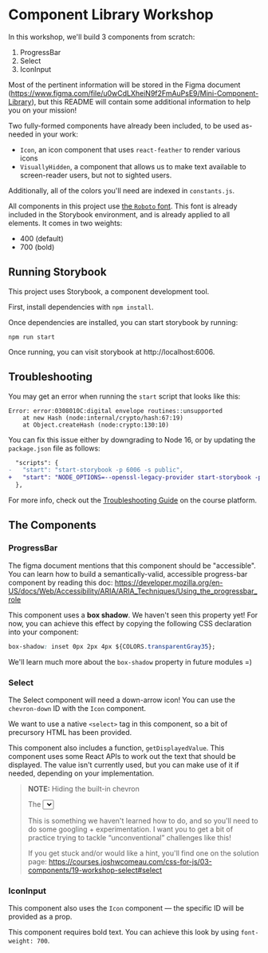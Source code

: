 # Component Library Workshop

In this workshop, we'll build 3 components from scratch:

1. ProgressBar
2. Select
3. IconInput

Most of the pertinent information will be stored in the Figma document (https://www.figma.com/file/u0wCdLXheiN9f2FmAuPsE9/Mini-Component-Library), but this README will contain some additional information to help you on your mission!

Two fully-formed components have already been included, to be used as-needed in your work:

- `Icon`, an icon component that uses `react-feather` to render various icons
- `VisuallyHidden`, a component that allows us to make text available to screen-reader users, but not to sighted users.

Additionally, all of the colors you'll need are indexed in `constants.js`.

All components in this project use [the `Roboto` font](https://fonts.google.com/specimen/Roboto). This font is already included in the Storybook environment, and is already applied to all elements. It comes in two weights:

- 400 (default)
- 700 (bold)

## Running Storybook

This project uses Storybook, a component development tool.

First, install dependencies with `npm install`.

Once dependencies are installed, you can start storybook by running:

```
npm run start
```

Once running, you can visit storybook at http://localhost:6006.

## Troubleshooting

You may get an error when running the `start` script that looks like this:

```
Error: error:0308010C:digital envelope routines::unsupported
    at new Hash (node:internal/crypto/hash:67:19)
    at Object.createHash (node:crypto:130:10)
```

You can fix this issue either by downgrading to Node 16, or by updating the `package.json` file as follows:

```diff
  "scripts": {
-   "start": "start-storybook -p 6006 -s public",
+   "start": "NODE_OPTIONS=--openssl-legacy-provider start-storybook -p 6006 -s public",
  },
```

For more info, check out the [Troubleshooting Guide](https://courses.joshwcomeau.com/troubleshooting) on the course platform.

## The Components

### ProgressBar

The figma document mentions that this component should be "accessible". You can learn how to build a semantically-valid, accessible progress-bar component by reading this doc: https://developer.mozilla.org/en-US/docs/Web/Accessibility/ARIA/ARIA_Techniques/Using_the_progressbar_role

This component uses a **box shadow**. We haven't seen this property yet! For now, you can achieve this effect by copying the following CSS declaration into your component:

```css
box-shadow: inset 0px 2px 4px ${COLORS.transparentGray35};
```

We'll learn much more about the `box-shadow` property in future modules =)

### Select

The Select component will need a down-arrow icon! You can use the `chevron-down` ID with the `Icon` component.

We want to use a native `<select>` tag in this component, so a bit of precursory HTML has been provided.

This component also includes a function, `getDisplayedValue`. This component uses some React APIs to work out the text that should be displayed. The value isn't currently used, but you can make use of it if needed, depending on your implementation.

> **NOTE:** Hiding the built-in chevron
>
> The <select> tag has a built-in chevron (downward-pointing
> character), but it's inconsistent between browsers. We want to
> use the provided “chevron-down” icon. But how do we replace the
> default built-in one??
>
> This is something we haven't learned how to do, and so you'll need
> to do some googling + experimentation. I want you to get a bit
> of practice trying to tackle “unconventional” challenges like this!
>
> If you get stuck and/or would like a hint, you'll find one on
> the solution page:
> https://courses.joshwcomeau.com/css-for-js/03-components/19-workshop-select#select

### IconInput

This component also uses the `Icon` component — the specific ID will be provided as a prop.

This component requires bold text. You can achieve this look by using `font-weight: 700`.
